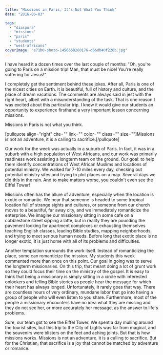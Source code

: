 ```yaml
---
title: "Missions in Paris, It's Not What You Think"
date: "2016-06-03"

tags: 
  - "diaspora"
  - "missions"
  - "paris"
  - "students"
  - "west-africans"
coverImage: "e71b0-photo-1456659260176-d66db40f220b.jpg"
---
```


I have heard it a dozen times over the last couple of months: "Oh, you're going to Paris on a mission trip! Man, that must be nice! You're really suffering for Jesus!"

I completely get the sentiment behind these jokes. After all, Paris is one of the nicest cities on Earth. It is beautiful, full of history and culture, and the place of dream vacations. The comments are always said in jest with the right heart, albeit with a misunderstanding of the task. That is one reason I was excited about this particular trip. I knew it would give our students an opportunity to experience firsthand a very important lesson concerning missions.

Missions in Paris is not what you think.

\[pullquote align="right" cite="" link="" color="" class="" size=""\]Missions is not an adventure, it is a calling to sacrifice.\[/pullquote\]

Our work for the week was actually in a suburb of Paris. In fact, it was in a suburb with a high population of West Africans, and our work was primarily readiness work assisting a longterm team on the ground. Our goal: to help them identify concentrations of West African Muslims and locations of potential ministry. We walked for 7-10 miles every day, checking out potential ministry sites and trying to plot places on a map. Several days we did this in the rain. And to make matters worse, you couldn't even see the Eiffel Tower!

Missions often has the allure of adventure, especially when the location is exotic or romantic. We hear that someone is headed to some tropical location full of strange sights and cultures, or someone from our church moves to a beautiful, far away city, and we immediately romanticize the enterprise. We imagine our missionary sitting in some cafe on a cobblestone street sipping a latte, but in reality they are pounding the pavement looking for apartment complexes or exhausting themselves teaching English classes, leading Bible studies, mapping neighborhoods, and trying to meet serious human needs. Before long that exotic place is no longer exotic; it is just home with all of its problems and difficulties.

Another temptation surrounds the work itself. Instead of romanticizing the place, some can romanticize the mission. My students this week commented more than once on this point. Our goal in going was to serve the longterm missionaries. On this trip, that meant doing a lot of grunt work so they could focus their time on the ministry of the gospel. It is easy to think that being a missionary is simply sitting in a circle with interested onlookers and telling Bible stories as people hear the message for which their heart has always longed. Unfortunately, it rarely goes that way. There are countless hours of very ordinary, mundane labor that go into having a group of people who will even listen to you share. Furthermore, most of the people a missionary encounters have no idea what they are missing and they do not see her, or more accurately her message, as the answer to life's problems.

Sure, our team got to see the Eiffel Tower. We spent a day mulling around the tourist sites, but this trip to the City of Lights was far from magical, and the souvenirs were blisters on the feet and aching joints. But that is how missions works. Missions is not an adventure, it is a calling to sacrifice. But for the Christian, that sacrifice is a joy that cannot be matched by adventure or romance.
